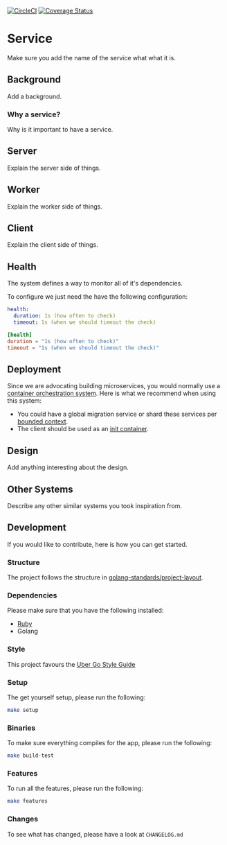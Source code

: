 [![CircleCI](https://circleci.com/gh/alexfalkowski/go-service-template.svg?style=svg)](https://circleci.com/gh/alexfalkowski/go-service-template)
[![Coverage Status](https://coveralls.io/repos/github/alexfalkowski/go-service-template/badge.svg?branch=master)](https://coveralls.io/github/alexfalkowski/go-service-template?branch=master)

# Service

Make sure you add the name of the service what what it is.

## Background

Add a background.

### Why a service?

Why is it important to have a service.

## Server

Explain the server side of things.

## Worker

Explain the worker side of things.

## Client

Explain the client side of things.

## Health

The system defines a way to monitor all of it's dependencies.

To configure we just need the have the following configuration:

```yaml
health:
  duration: 1s (how often to check)
  timeout: 1s (when we should timeout the check)
```

```toml
[health]
duration = "1s (how often to check)"
timeout = "1s (when we should timeout the check)"
```

## Deployment

Since we are advocating building microservices, you would normally use a [container orchestration system](https://newrelic.com/blog/best-practices/container-orchestration-explained). Here is what we recommend when using this system:
- You could have a global migration service or shard these services per [bounded context](https://martinfowler.com/bliki/BoundedContext.html).
- The client should be used as an [init container](https://kubernetes.io/docs/concepts/workloads/pods/init-containers/).

## Design

Add anything interesting about the design.

## Other Systems

Describe any other similar systems you took inspiration from.

## Development

If you would like to contribute, here is how you can get started.

### Structure

The project follows the structure in [golang-standards/project-layout](https://github.com/golang-standards/project-layout).

### Dependencies

Please make sure that you have the following installed:
- [Ruby](.ruby-version)
- Golang

### Style

This project favours the [Uber Go Style Guide](https://github.com/uber-go/guide/blob/master/style.md)

### Setup

The get yourself setup, please run the following:

```sh
make setup
```

### Binaries

To make sure everything compiles for the app, please run the following:

```sh
make build-test
```

### Features

To run all the features, please run the following:

```sh
make features
```

### Changes

To see what has changed, please have a look at `CHANGELOG.md`
